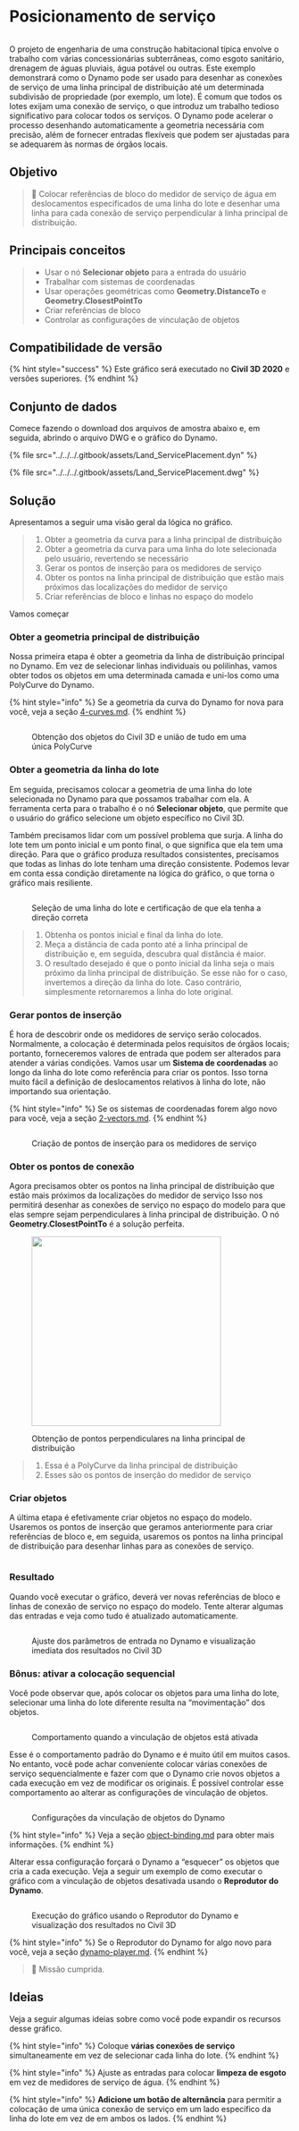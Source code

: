# Posicionamento de serviço

<figure><img src="../../../.gitbook/assets/Land_ServicePlacement_Dynamo (1).gif" alt=""><figcaption></figcaption></figure>

O projeto de engenharia de uma construção habitacional típica envolve o trabalho com várias concessionárias subterrâneas, como esgoto sanitário, drenagem de águas pluviais, água potável ou outras. Este exemplo demonstrará como o Dynamo pode ser usado para desenhar as conexões de serviço de uma linha principal de distribuição até um determinada subdivisão de propriedade (por exemplo, um lote). É comum que todos os lotes exijam uma conexão de serviço, o que introduz um trabalho tedioso significativo para colocar todos os serviços. O Dynamo pode acelerar o processo desenhando automaticamente a geometria necessária com precisão, além de fornecer entradas flexíveis que podem ser ajustadas para se adequarem às normas de órgãos locais.

## Objetivo

> :dart: Colocar referências de bloco do medidor de serviço de água em deslocamentos especificados de uma linha do lote e desenhar uma linha para cada conexão de serviço perpendicular à linha principal de distribuição.

## Principais conceitos

> * Usar o nó **Selecionar objeto** para a entrada do usuário
> * Trabalhar com sistemas de coordenadas
> * Usar operações geométricas como **Geometry.DistanceTo** e **Geometry.ClosestPointTo**
> * Criar referências de bloco
> * Controlar as configurações de vinculação de objetos

## Compatibilidade de versão

{% hint style="success" %}
Este gráfico será executado no **Civil 3D 2020** e versões superiores.
{% endhint %}

## Conjunto de dados

Comece fazendo o download dos arquivos de amostra abaixo e, em seguida, abrindo o arquivo DWG e o gráfico do Dynamo.

{% file src="../../../.gitbook/assets/Land_ServicePlacement.dyn" %}

{% file src="../../../.gitbook/assets/Land_ServicePlacement.dwg" %}

## Solução

Apresentamos a seguir uma visão geral da lógica no gráfico.

> 1. Obter a geometria da curva para a linha principal de distribuição
> 2. Obter a geometria da curva para uma linha do lote selecionada pelo usuário, revertendo se necessário
> 3. Gerar os pontos de inserção para os medidores de serviço
> 4. Obter os pontos na linha principal de distribuição que estão mais próximos das localizações do medidor de serviço
> 5. Criar referências de bloco e linhas no espaço do modelo

Vamos começar

### Obter a geometria principal de distribuição

Nossa primeira etapa é obter a geometria da linha de distribuição principal no Dynamo. Em vez de selecionar linhas individuais ou polilinhas, vamos obter todos os objetos em uma determinada camada e uni-los como uma PolyCurve do Dynamo.

{% hint style="info" %}
Se a geometria da curva do Dynamo for nova para você, veja a seção [4-curves.md](../../../5\_essential\_nodes\_and\_concepts/5-2\_geometry-for-computational-design/4-curves.md "mention").
{% endhint %}

<figure><img src="../../../.gitbook/assets/Land_ServicePlacement_DistributionMain (1).png" alt=""><figcaption><p>Obtenção dos objetos do Civil 3D e união de tudo em uma única PolyCurve</p></figcaption></figure>

### Obter a geometria da linha do lote

Em seguida, precisamos colocar a geometria de uma linha do lote selecionada no Dynamo para que possamos trabalhar com ela. A ferramenta certa para o trabalho é o nó **Selecionar objeto**, que permite que o usuário do gráfico selecione um objeto específico no Civil 3D.

Também precisamos lidar com um possível problema que surja. A linha do lote tem um ponto inicial e um ponto final, o que significa que ela tem uma direção. Para que o gráfico produza resultados consistentes, precisamos que todas as linhas do lote tenham uma direção consistente. Podemos levar em conta essa condição diretamente na lógica do gráfico, o que torna o gráfico mais resiliente. 

<figure><img src="../../../.gitbook/assets/Land_ServicePlacement_Selection (2).png" alt=""><figcaption><p>Seleção de uma linha do lote e certificação de que ela tenha a direção correta</p></figcaption></figure>

> 1. Obtenha os pontos inicial e final da linha do lote.
> 2. Meça a distância de cada ponto até a linha principal de distribuição e, em seguida, descubra qual distância é maior.
> 3. O resultado desejado é que o ponto inicial da linha seja o mais próximo da linha principal de distribuição. Se esse não for o caso, invertemos a direção da linha do lote. Caso contrário, simplesmente retornaremos a linha do lote original.

### Gerar pontos de inserção

É hora de descobrir onde os medidores de serviço serão colocados. Normalmente, a colocação é determinada pelos requisitos de órgãos locais; portanto, forneceremos valores de entrada que podem ser alterados para atender a várias condições. Vamos usar um **Sistema de coordenadas** ao longo da linha do lote como referência para criar os pontos. Isso torna muito fácil a definição de deslocamentos relativos à linha do lote, não importando sua orientação.

{% hint style="info" %}
Se os sistemas de coordenadas forem algo novo para você, veja a seção [2-vectors.md](../../../5\_essential\_nodes\_and\_concepts/5-2\_geometry-for-computational-design/2-vectors.md "mention").
{% endhint %}

<figure><img src="../../../.gitbook/assets/Land_ServicePlacement_InsertionPoints.png" alt=""><figcaption><p>Criação de pontos de inserção para os medidores de serviço</p></figcaption></figure>

### Obter os pontos de conexão

Agora precisamos obter os pontos na linha principal de distribuição que estão mais próximos da localizações do medidor de serviço Isso nos permitirá desenhar as conexões de serviço no espaço do modelo para que elas sempre sejam perpendiculares à linha principal de distribuição. O nó **Geometry.ClosestPointTo** é a solução perfeita.

<figure><img src="../../../.gitbook/assets/Land_ServicePlacement_GetPerpendicularPoints (1).png" alt="" width="339"><figcaption><p>Obtenção de pontos perpendiculares na linha principal de distribuição</p></figcaption></figure>

> 1. Essa é a PolyCurve da linha principal de distribuição
> 2. Esses são os pontos de inserção do medidor de serviço

### Criar objetos

A última etapa é efetivamente criar objetos no espaço do modelo. Usaremos os pontos de inserção que geramos anteriormente para criar referências de bloco e, em seguida, usaremos os pontos na linha principal de distribuição para desenhar linhas para as conexões de serviço.

<figure><img src="../../../.gitbook/assets/Land_ServicePlacement_CreateObjects.png" alt=""><figcaption></figcaption></figure>

### Resultado

Quando você executar o gráfico, deverá ver novas referências de bloco e linhas de conexão de serviço no espaço do modelo. Tente alterar algumas das entradas e veja como tudo é atualizado automaticamente.

<figure><img src="../../../.gitbook/assets/Land_ServicePlacement_Dynamo (1).gif" alt=""><figcaption><p>Ajuste dos parâmetros de entrada no Dynamo e visualização imediata dos resultados no Civil 3D</p></figcaption></figure>

### Bônus: ativar a colocação sequencial

Você pode observar que, após colocar os objetos para uma linha do lote, selecionar uma linha do lote diferente resulta na “movimentação” dos objetos.

<figure><img src="../../../.gitbook/assets/Land_ServicePlacement_Binding.gif" alt=""><figcaption><p>Comportamento quando a vinculação de objetos está ativada</p></figcaption></figure>

Esse é o comportamento padrão do Dynamo e é muito útil em muitos casos. No entanto, você pode achar conveniente colocar várias conexões de serviço sequencialmente e fazer com que o Dynamo crie novos objetos a cada execução em vez de modificar os originais. É possível controlar esse comportamento ao alterar as configurações de vinculação de objetos.

<figure><img src="../../../.gitbook/assets/Land_ServicePlacement_BindingSettings.png" alt=""><figcaption><p>Configurações da vinculação de objetos do Dynamo</p></figcaption></figure>

{% hint style="info" %}
Veja a seção [object-binding.md](../../advanced-topics/object-binding.md "mention") para obter mais informações.
{% endhint %}

Alterar essa configuração forçará o Dynamo a “esquecer” os objetos que cria a cada execução. Veja a seguir um exemplo de como executar o gráfico com a vinculação de objetos desativada usando o **Reprodutor do Dynamo**.

<figure><img src="../../../.gitbook/assets/Land_ServicePlacement_Player (2).gif" alt=""><figcaption><p>Execução do gráfico usando o Reprodutor do Dynamo e visualização dos resultados no Civil 3D</p></figcaption></figure>

{% hint style="info" %}
Se o Reprodutor do Dynamo for algo novo para você, veja a seção [dynamo-player.md](../../dynamo-player.md "mention").
{% endhint %}

> :tada: Missão cumprida.

## Ideias

Veja a seguir algumas ideias sobre como você pode expandir os recursos desse gráfico.

{% hint style="info" %}
Coloque **várias conexões de serviço** simultaneamente em vez de selecionar cada linha do lote.
{% endhint %}

{% hint style="info" %}
Ajuste as entradas para colocar **limpeza de esgoto** em vez de medidores de serviço de água.
{% endhint %}

{% hint style="info" %}
**Adicione um botão de alternância** para permitir a colocação de uma única conexão de serviço em um lado específico da linha do lote em vez de em ambos os lados.
{% endhint %}
